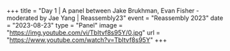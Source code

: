 +++
title = "Day 1 | A panel between Jake Brukhman, Evan Fisher - moderated by Jae Yang | Reassembly23"
event = "Reassembly 2023"
date = "2023-08-23"
type = "Panel"
image = "https://img.youtube.com/vi/TbItvf8s95Y/0.jpg"
url = "https://www.youtube.com/watch?v=TbItvf8s95Y"
+++